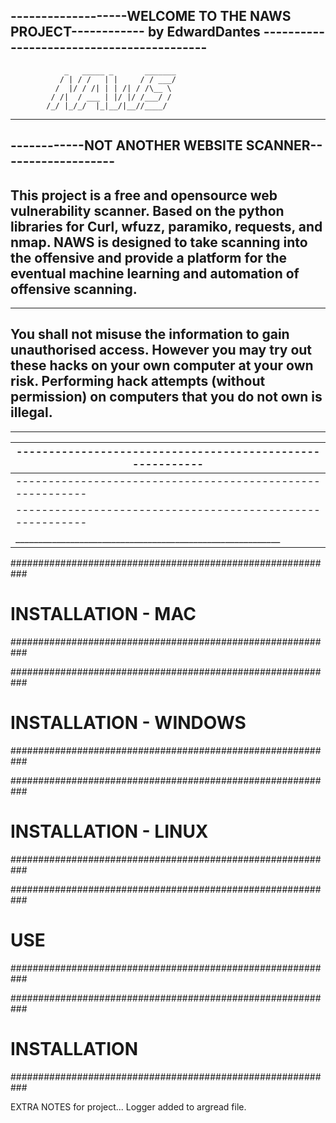 -------------------WELCOME TO THE NAWS PROJECT------------
by EdwardDantes ------------------------------------------
----------------------------------------------------------
                _   _____ _       _______ 
               / | / /   | |     / / ___/ 
              /  |/ / /| | | /| / /\__ \  
             / /|  / ___ | |/ |/ /___/ /  
            /_/ |_/_/  |_|__/|__//____/ 

----------------------------------------------------------
------------NOT ANOTHER WEBSITE SCANNER-------------------
----------------------------------------------------------
This project is a free and opensource web vulnerability 
scanner.  Based on the python libraries for Curl, wfuzz,
paramiko, requests, and nmap. NAWS is designed to take 
scanning into the offensive and provide a platform for
the eventual machine learning and automation of offensive
scanning. 
----------------------------------------------------------
----------------------------------------------------------
You shall not misuse the information to gain unauthorised 
access. However you may try out these hacks on your own 
computer at your own risk. Performing hack attempts 
(without permission) on computers that you do not own is 
illegal.
----------------------------------------------------------

__________________________________________________________
----------------------------------------------------------|
----------------------------------------------------------|
----------------------------------------------------------|
----------------------------------------------------------|
__________________________________________________________|

###########################################################
#                  INSTALLATION - MAC                     #
###########################################################

###########################################################
#                  INSTALLATION - WINDOWS                 #
###########################################################

###########################################################
#                  INSTALLATION - LINUX                   #
###########################################################

###########################################################
#                           USE                           #
###########################################################

###########################################################
#                       INSTALLATION                      #
###########################################################


EXTRA NOTES for project...
Logger added to argread file.